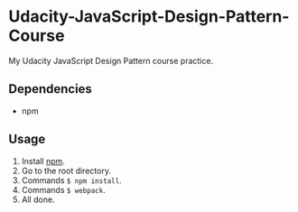 # Udacity-JavaScript-Design-Pattern-Course
My Udacity JavaScript Design Pattern course practice.

## Dependencies
- npm

## Usage
1. Install [npm](https://github.com/npm/npm).
2. Go to the root directory.
3. Commands `$ npm install`.
4. Commands `$ webpack`.
5. All done.
